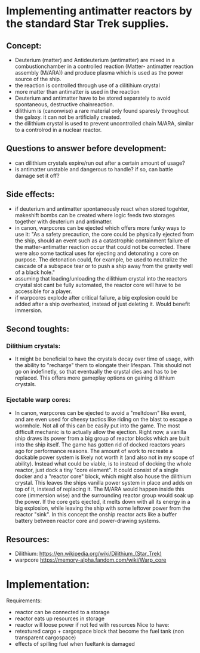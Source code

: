 # Implementing antimatter reactors by the standard Star Trek supplies.
## Concept:
  - Deuterium (matter) and Antideuterium (antimatter) are mixed in a combustionchamber  in a controlled reaction (Matter- antimatter reaction assembly (M/ARA)) and produce plasma which is used as the  power source of the ship.
  - the reaction is controlled through use of a dilitihium crystal
  - more matter than antimatter is used in the reaction
  - Deuterium and antimatter have to be stored separately to avoid spontaneous, destructive chainreaction.
  - dilithium is (canonwise) a rare material only found sparesly throughout the galaxy. it can not be artificially created.
  - the dilithium crystal is used to prevent uncontrolled chain M/ARA, similar to a controlrod in a nuclear reactor. 
  
## Questions to answer before development:
  - can dilithium crystals expire/run out after a certain amount of usage?
  - is antimatter unstable and dangerous to handle? if so, can battle damage set it off?

    
## Side effects:
- if deuterium and antimatter spontaneously react when stored togehter, makeshift bombs can be created where logic feeds two storages together with deuterium and antimatter.
- in canon, warpcores can be ejected which offers more funky ways to use it:
  "As a safety precaution, the core could be physically ejected from the ship, should an event such as a catastrophic containment failure of the matter-antimatter
  reaction occur that could not be corrected. There were also some tactical uses for ejecting and detonating a core on purpose. The detonation could, for example,
  be used to neutralize the cascade of a subspace tear or to push a ship away from the gravity well of a black hole."
- assuming that loading/unloading the dilithium crystal into the reactors crystal slot cant be fully automated, the reactor core will have to be accessible for a     player.
- if warpcores explode after critical failure, a big explosion could be added after a ship overheated, instead of just deleting it. Would benefit immersion.
    
## Second toughts:
### Dilithium crystals:
- It might be beneficial to have the crystals decay over time of usage, with the ability to "recharge" them to elongate their lifespan. 
  This should not go on indefinetly, so that eventually the crystal dies and has to be replaced. This offers more gameplay options on gaining dilithium crystals.
### Ejectable warp cores:
- In canon, warpcores can be ejected to avoid a "meltdown" like event, and are even used for cheesy tactics like riding on the blast to escape a wormhole. Not all of   this can be easily put into the game. The most difficult mechanic is to actually allow the ejection. Right now, a vanilla ship draws its power from a big group of reactor blocks which are built into the ship itself. The game has gotten rid of docked reactors years ago for performance reasons. The amount of work to recreate a dockable power system is likely not worth it (and also not in my scope of ability). Instead what could be viable, is to instead of docking the whole reactor, just dock a tiny "core element". It could consist of a single docker and a "reactor core" block, which might also house the dilithium crystal. This leaves the ships vanilla power system in place and adds on top of it, instead of replacing it. 
The M/ARA would happen inside this core (immersion wise) and the surrounding reactor group would soak up the power. If the core gets ejected, it melts down with all its energy in a big explosion, while leaving the ship with some leftover power from the reactor "sink". In this concept the onship reactor acts like a buffer battery between reactor core and power-drawing systems. 

## Resources:
  - Dilithium:
  https://en.wikipedia.org/wiki/Dilithium_(Star_Trek)
  - warpcore
  https://memory-alpha.fandom.com/wiki/Warp_core
  
# Implementation:
Requirements: 
- reactor can be connected to a storage
- reactor eats up resources in storage
- reactor will loose power if not fed with resources
Nice to have:
- retextured cargo + cargospace block that become the fuel tank (non transparent cargospace)
- effects of spilling fuel when fueltank is damaged
  

